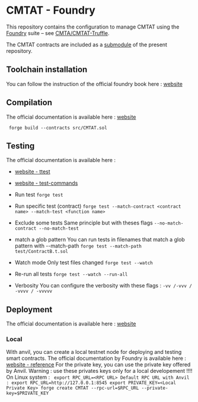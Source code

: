 # CMTAT - Foundry

This repository contains the configuration to manage CMTAT using the
[Foundry](https://book.getfoundry.sh/) suite – see
[CMTA/CMTAT-Truffle](https://github.com/CMTA/CMTAT-Truffle).

The CMTAT contracts are included as a [submodule](CMTAT/) of the present repository.

## Toolchain installation
You can follow the instruction of the official foundry book here : [website](https://book.getfoundry.sh/getting-started/installation)

## Compilation
The official documentation is available here : [website](https://book.getfoundry.sh/reference/forge/build-commands) 
```
 forge build --contracts src/CMTAT.sol
```

## Testing
The official documentation is available here : 
* [website - ttest](https://book.getfoundry.sh/forge/tests) 
* [website - test-commands](https://book.getfoundry.sh/reference/forge/test-commands) 


* Run test
`forge test`

* Run specific test (contract)
`forge test --match-contract <contract name> --match-test <function name>`

* Exclude some tests
Same principle but with theses flags
`--no-match-contract
--no-match-test`

* match a glob pattern
You can run tests in filenames that match a glob pattern with --match-path
`forge test --match-path test/ContractB.t.sol`


* Watch mode 
Only test files changed
`forge test --watch`

* Re-run all tests
`forge test --watch --run-all`

* Verbosity 
You can configure the verbosity with these flags :
`-vv /-vvv / -vvvv / -vvvvv`



## Deployment
The official documentation is available here : [website](https://book.getfoundry.sh/reference/forge/deploy-commands) 

### Local
With anvil, you can create a local testnet node for deploying and testing smart contracts.
The official documentation by Foundry is available here : [website - reference](https://book.getfoundry.sh/reference/anvil/)
For the private key, you can use the private key offered by Anvil.
Warning : use these privates keys only for a local developement !!!!
On Linux system :
`
export RPC_URL=<RPC URL>
Default RPC URL with Anvil :
export RPC_URL=http://127.0.0.1:8545
export PRIVATE_KEY=<Local Private Key>
forge create CMTAT --rpc-url=$RPC_URL --private-key=$PRIVATE_KEY`


